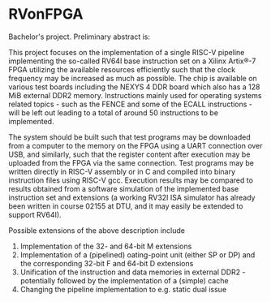 # RVonFPGA
Bachelor's project. Preliminary abstract is:

This project focuses on the implementation of a single RISC-V pipeline implementing the so-called
RV64I base instruction set on a Xilinx Artix®-7 FPGA utilizing the available resources efficiently
such that the clock frequency may be increased as much as possible. The chip is available on various
test boards including the NEXYS 4 DDR board which also has a 128 MiB external DDR2 memory.
Instructions mainly used for operating systems related topics - such as the FENCE and some of the
ECALL instructions - will be left out leading to a total of around 50 instructions to be implemented.

The system should be built such that test programs may be downloaded from a computer to the
memory on the FPGA using a UART connection over USB, and similarly, such that the register
content after execution may be uploaded from the FPGA via the same connection. Test programs
may be written directly in RISC-V assembly or in C and compiled into binary instruction files using
RISC-V gcc. Execution results may be compared to results obtained from a software simulation of the
implemented base instruction set and extensions (a working RV32I ISA simulator has already been
written in course 02155 at DTU, and it may easily be extended to support RV64I).

Possible extensions of the above description include
1. Implementation of the 32- and 64-bit M extensions
2. Implementation of a (pipelined) 
oating-point unit (either SP or DP) and the corresponding
32-bit F and 64-bit D extensions
3. Unification of the instruction and data memories in external DDR2 - potentially followed by the
implementation of a (simple) cache
4. Changing the pipeline implementation to e.g. static dual issue
